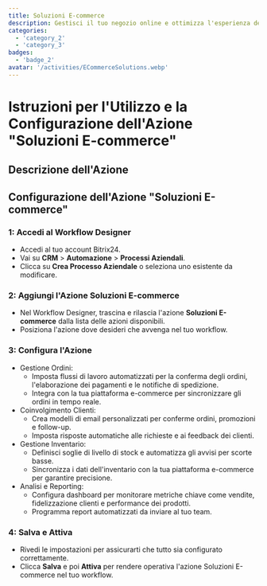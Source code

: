 ```yaml
---
title: Soluzioni E-commerce
description: Gestisci il tuo negozio online e ottimizza l'esperienza del cliente.
categories: 
  - 'category_2'
  - 'category_3'
badges: 
  - 'badge_2'
avatar: '/activities/ECommerceSolutions.webp'
---
```

# Istruzioni per l'Utilizzo e la Configurazione dell'Azione "Soluzioni E-commerce"

## Descrizione dell'Azione

## **Configurazione dell'Azione "Soluzioni E-commerce"**

### 1: Accedi al Workflow Designer
- Accedi al tuo account Bitrix24.
- Vai su **CRM** > **Automazione** > **Processi Aziendali**.
- Clicca su **Crea Processo Aziendale** o seleziona uno esistente da modificare.

### 2: Aggiungi l'Azione Soluzioni E-commerce
- Nel Workflow Designer, trascina e rilascia l'azione **Soluzioni E-commerce** dalla lista delle azioni disponibili.
- Posiziona l'azione dove desideri che avvenga nel tuo workflow.

### 3: Configura l'Azione
- Gestione Ordini:
  - Imposta flussi di lavoro automatizzati per la conferma degli ordini, l'elaborazione dei pagamenti e le notifiche di spedizione.
  - Integra con la tua piattaforma e-commerce per sincronizzare gli ordini in tempo reale.
- Coinvolgimento Clienti:
  - Crea modelli di email personalizzati per conferme ordini, promozioni e follow-up.
  - Imposta risposte automatiche alle richieste e ai feedback dei clienti.
- Gestione Inventario:
  - Definisci soglie di livello di stock e automatizza gli avvisi per scorte basse.
  - Sincronizza i dati dell'inventario con la tua piattaforma e-commerce per garantire precisione.
- Analisi e Reporting:
  - Configura dashboard per monitorare metriche chiave come vendite, fidelizzazione clienti e performance dei prodotti.
  - Programma report automatizzati da inviare al tuo team.

### 4: Salva e Attiva
- Rivedi le impostazioni per assicurarti che tutto sia configurato correttamente.
- Clicca **Salva** e poi **Attiva** per rendere operativa l'azione Soluzioni E-commerce nel tuo workflow.